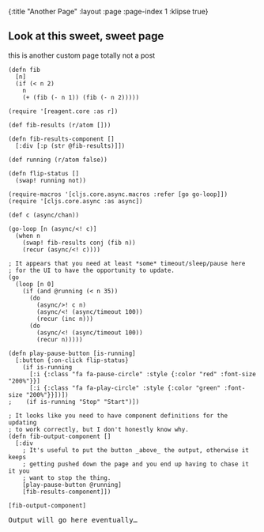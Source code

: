 {:title "Another Page"
 :layout :page
 :page-index 1
 :klipse true}

## Look at this sweet, sweet page

this is another custom page
totally not a post

```klipse-cljs
(defn fib
  [n]
  (if (< n 2)
    n
    (+ (fib (- n 1)) (fib (- n 2)))))
```

```klipse-cljs
(require '[reagent.core :as r])
```

```klipse-cljs
(def fib-results (r/atom []))

(defn fib-results-component []
  [:div [:p (str @fib-results)]])

(def running (r/atom false))

(defn flip-status []
  (swap! running not))
```

```klipse-cljs
(require-macros '[cljs.core.async.macros :refer [go go-loop]])
(require '[cljs.core.async :as async])

(def c (async/chan))

(go-loop [n (async/<! c)]
  (when n
    (swap! fib-results conj (fib n))
    (recur (async/<! c))))

; It appears that you need at least *some* timeout/sleep/pause here
; for the UI to have the opportunity to update.
(go
  (loop [n 0]
    (if (and @running (< n 35))
      (do
        (async/>! c n)
        (async/<! (async/timeout 100))
        (recur (inc n)))
      (do
        (async/<! (async/timeout 100))
        (recur n)))))
```

```klipse-reagent
(defn play-pause-button [is-running]
  [:button {:on-click flip-status}
    (if is-running
      [:i {:class "fa fa-pause-circle" :style {:color "red" :font-size "200%"}}]
      [:i {:class "fa fa-play-circle" :style {:color "green" :font-size "200%"}}])])
;    (if is-running "Stop" "Start")])

; It looks like you need to have component definitions for the updating
; to work correctly, but I don't honestly know why.
(defn fib-output-component []
  [:div
    ; It's useful to put the button _above_ the output, otherwise it keeps
    ; getting pushed down the page and you end up having to chase it it you
    ; want to stop the thing.
    [play-pause-button @running]
    [fib-results-component]])

[fib-output-component]
```

<div>
  <pre id="run-output">Output will go here eventually…</pre>
</div>
